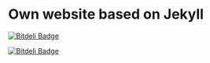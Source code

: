 Own website based on Jekyll
===============

[![Bitdeli Badge](https://d2weczhvl823v0.cloudfront.net/Drusy/drusy.github.io/trend.png)](https://bitdeli.com/free "Bitdeli Badge")


[![Bitdeli Badge](https://d2weczhvl823v0.cloudfront.net/Drusy/drusy.github.io/trend.png)](https://bitdeli.com/free "Bitdeli Badge")

